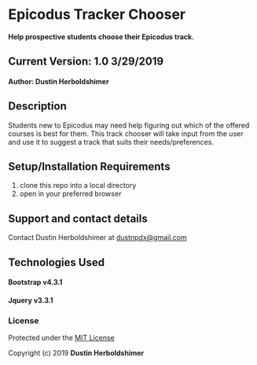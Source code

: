# Epicodus Tracker Chooser

#### Help prospective students choose their Epicodus track.

## Current Version:  1.0 3/29/2019

#### Author: Dustin Herboldshimer

## Description

Students new to Epicodus may need help figuring out which of the offered courses is best for them.
This track chooser will take input from the user and use it to suggest a track that suits their
needs/preferences.

## Setup/Installation Requirements

1.  clone this repo into a local directory
2.  open in your preferred browser

<!-- ## Known Bugs -->


## Support and contact details

Contact Dustin Herboldshimer at dustnpdx@gmail.com

## Technologies Used

#### Bootstrap v4.3.1
#### Jquery v3.3.1

### License

Protected under the <a href="https://opensource.org/licenses/MIT">MIT License</a>

Copyright (c) 2019 **Dustin Herboldshimer**
